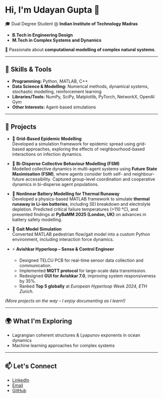 # Hi, I'm Udayan Gupta 👋  

🎓 Dual Degree Student @ **Indian Institute of Technology Madras**  
- **B.Tech in Engineering Design**  
- **M.Tech in Complex Systems and Dynamics**  

🌊 Passionate about **computational modelling of complex natural systems**.  

---

## 🔧 Skills & Tools  
- **Programming:** Python, MATLAB, C++ 
- **Data Science & Modelling:** Numerical methods, dynamical systems, stochastic modelling, reinforcement learning  
- **Libraries/Tools:** NumPy, SciPy, Matplotlib, PyTorch, NetworkX, OpenAI Gym  
- **Other Interests:** Agent-based simulations  

---

## 🚀 Projects  
- 🧮 **Grid-Based Epidemic Modelling**  
  Developed a simulation framework for epidemic spread using grid-based approaches, exploring the effects of neighbourhood-based interactions on infection dynamics.  

- 🔄 **Bi-Disperse Collective Behaviour Modelling (FSM)**  
  Modelled collective dynamics in multi-agent systems using **Future State Maximisation (FSM)**, where agents consider both self- and neighbour-future accessibility. Captured group-level coordination and cooperative dynamics in bi-disperse agent populations.

- 🔋 **Nonlinear Battery Modelling for Thermal Runaway**  
  Developed a physics-based MATLAB framework to simulate **thermal runaway in Li-ion batteries**, including SEI breakdown and electrolyte depletion. Predicted critical failure temperatures (>110 °C), and presented findings at **PyBaMM 2025 (London, UK)** on advances in battery safety modelling.  

- 🚶 **Gait Model Simulation**  
  Converted MATLAB pedestrian flow/gait model into a custom Python environment, including interaction force dynamics.  

- ⚡ **Avishkar Hyperloop – Sense & Control Engineer**  
  - Designed TELCU PCB for real-time sensor data collection and communication.  
  - Implemented **MQTT protocol** for large-scale data transmission.  
  - Redesigned **GUI for Avishkar 7.0**, improving system responsiveness by 35%.  
  - Ranked **Top 5 globally** at *European Hyperloop Week 2024, ETH Zurich*.   

*(More projects on the way – I enjoy documenting as I learn!)*  

---

## 🌍 What I'm Exploring  
- Lagrangian coherent structures & Lyapunov exponents in ocean dynamics  
- Machine learning approaches for complex systems  

---

## 📫 Let's Connect  
- [LinkedIn](https://www.linkedin.com/in/udayan-gupta-264853259/)  
- [Email](mailto:ed22b011@smail.iitm.ac.in)  
- [GitHub](https://github.com/flol1973)
